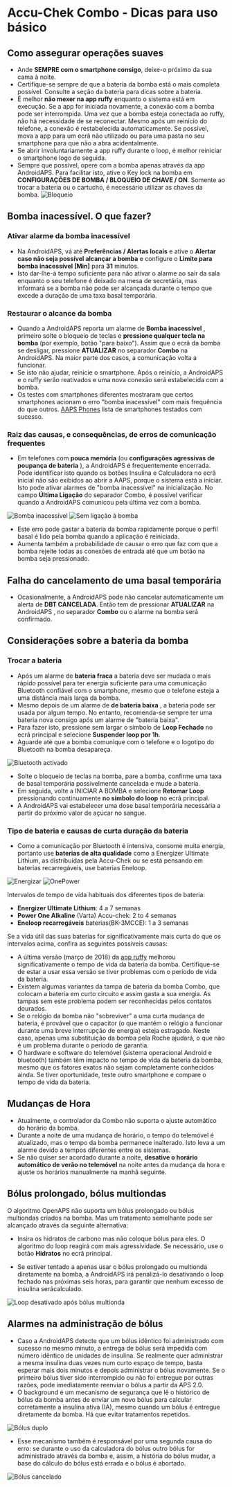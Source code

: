 # Accu-Chek Combo - Dicas para uso básico

## Como assegurar operações suaves

* Ande **SEMPRE com o smartphone consigo**, deixe-o próximo da sua cama à noite.
* Certifique-se sempre de que a bateria da bomba está o mais completa possível. Consulte a seção da bateria para dicas sobre a bateria.
* É melhor **não mexer na app ruffy** enquanto o sistema está em execução. Se a app for iniciada novamente, a conexão com a bomba pode ser interrompida. Uma vez que a bomba esteja conectada ao ruffy, não há necessidade de se reconectar. Mesmo após um reinício do telefone, a conexão é restabelecida automaticamente. Se possível, mova a app para um ecrã não utilizado ou para uma pasta no seu smartphone para que não a abra acidentalmente.
* Se abrir involuntariamente a app ruffy durante o loop, é melhor reiniciar o smartphone logo de seguida.
* Sempre que possível, opere com a bomba apenas através da app AndroidAPS. Para facilitar isto, ative o Key lock na bomba em **CONFIGURAÇÕES DE BOMBA / BLOQUEIO DE CHAVE / ON**. Somente ao trocar a bateria ou o cartucho, é necessário utilizar as chaves da bomba. ![Bloqueio](../images/combo/combo-tips-keylock.png)

## Bomba inacessível. O que fazer?

### Ativar alarme da bomba inacessível

* Na AndroidAPS, vá até **Preferências / Alertas locais** e ative o **Alertar caso não seja possível alcançar a bomba** e configure o **Limite para bomba inacessível [Min]** para **31** minutos. 
* Isto dar-lhe-á tempo suficiente para não ativar o alarme ao sair da sala enquanto o seu telefone é deixado na mesa de secretária, mas informará se a bomba não pode ser alcançada durante o tempo que excede a duração de uma taxa basal temporária.

### Restaurar o alcance da bomba

* Quando a AndroidAPS reporta um alarme de **Bomba inacessível** , primeiro solte o bloqueio de teclas e **pressione qualquer tecla na bomba** (por exemplo, botão "para baixo"). Assim que o ecrã da bomba se desligar, pressione **ATUALIZAR** no separador **Combo** na AndroidAPS. Na maior parte dos casos, a comunicação volta a funcionar.
* Se isto não ajudar, reinicie o smartphone. Após o reinício, a AndroidAPS e o ruffy serão reativados e uma nova conexão será estabelecida com a bomba.
* Os testes com smartphones diferentes mostraram que certos smartphones acionam o erro "bomba inacessível" com mais frequência do que outros. [AAPS Phones](https://docs.google.com/spreadsheets/d/1gZAsN6f0gv6tkgy9EBsYl0BQNhna0RDqA9QGycAqCQc/edit) lista de smartphones testados com sucesso. 

### Raiz das causas, e consequências, de erros de comunicação frequentes

* Em telefones com **pouca memória** (ou **configurações agressivas de poupança de bateria** ), a AndroidAPS é frequentemente encerrada. Pode identificar isto quando os botões Insulina e Calculadora no ecrã inicial não são exibidos ao abrir a AAPS, porque o sistema está a iniciar. Isto pode ativar alarmes de "bomba inacessível" na inicialização. No campo **Última Ligação** do separador Combo, é possível verificar quando a AndroidAPS comunicou pela última vez com a bomba. 

![Bomba inacessível](../images/combo/combo-tips-pump-unreachable.png) ![Sem ligação à bomba](../images/combo/combo-tips-no-connection-to-pump.png)

* Este erro pode gastar a bateria da bomba rapidamente porque o perfil basal é lido pela bomba quando a aplicação é reiniciada.
* Aumenta também a probabilidade de causar o erro que faz com que a bomba rejeite todas as conexões de entrada até que um botão na bomba seja pressionado. 

## Falha do cancelamento de uma basal temporária

* Ocasionalmente, a AndroidAPS pode não cancelar automaticamente um alerta de **DBT CANCELADA**. Então tem de pressionar **ATUALIZAR** na AndroidAPS , no separador **Combo** ou o alarme na bomba será confirmado.

## Considerações sobre a bateria da bomba

### Trocar a bateria

* Após um alarme de **bateria fraca** a bateria deve ser mudada o mais rápido possível para ter energia suficiente para uma comunicação Bluetooth confiável com o smartphone, mesmo que o telefone esteja a uma distância mais larga da bomba.
* Mesmo depois de um alarme de **de bateria baixa** , a bateria pode ser usada por algum tempo. No entanto, recomenda-se sempre ter uma bateria nova consigo após um alarme de "bateria baixa".
* Para fazer isto, pressione sem largar o símbolo de **Loop Fechado** no ecrã principal e selecione **Suspender loop por 1h**. 
* Aguarde até que a bomba comunique com o telefone e o logotipo do Bluetooth na bomba desapareça.

![Bluetooth activado](../images/combo/combo-tips-compo.png)

* Solte o bloqueio de teclas na bomba, pare a bomba, confirme uma taxa de basal temporária possivelmente cancelada e mude a bateria.
* Em seguida, volte a INICIAR A BOMBA e selecione **Retomar Loop** pressionando continuamente **no símbolo do loop** no ecrã principal.
* A AndroidAPS vai estabelecer uma dose basal temporária necessária a partir do próximo valor de açúcar no sangue. 

### Tipo de bateria e causas de curta duração da bateria

* Como a comunicação por Bluetooth é intensiva, consome muita energia, portanto use **baterias de alta qualidade** como a Energizer Ultimate Lithium, as distribuídas pela Accu-Chek ou se está pensando em baterias recarregáveis, use baterias Eneloop. 

![Energizar](../images/combo/combo-tips-energizer.jpg) ![OnePower](../images/combo/combo-tips-power-one.png)

Intervalos de tempo de vida habituais dos diferentes tipos de bateria:

* **Energizer Ultimate Lithium**: 4 a 7 semanas
* **Power One Alkaline** (Varta) Accu-chek: 2 to 4 semanas
* **Eneloop recarregáveis** baterias(BK-3MCCE): 1 a 3 semanas

Se a vida útil das suas baterias for significativamente mais curta do que os intervalos acima, confira as seguintes possíveis causas:

* A última versão (março de 2018) da [app ruffy](https://github.com/MilosKozak/ruffy) melhorou significativamente o tempo de vida da bateria da bomba. Certifique-se de estar a usar essa versão se tiver problemas com o período de vida da bateria.
* Existem algumas variantes da tampa de bateria da bomba Combo, que colocam a bateria em curto circuito e assim gasta a sua energia. As tampas sem este problema podem ser reconhecidas pelos contatos dourados.
* Se o relógio da bomba não "sobreviver" a uma curta mudança de bateria, é provável que o capacitor (o que mantém o relógio a funcionar durante uma breve interrupção de energia) esteja estragado. Neste caso, apenas uma substituição da bomba pela Roche ajudará, o que não é um problema durante o período de garantia. 
* O hardware e software do telemóvel (sistema operacional Android e bluetooth) também têm impacto no tempo de vida da bateria da bomba, mesmo que os fatores exatos não sejam completamente conhecidos ainda. Se tiver oportunidade, teste outro smartphone e compare o tempo de vida da bateria.

## Mudanças de Hora

* Atualmente, o controlador da Combo não suporta o ajuste automático do horário da bomba.
* Durante a noite de uma mudança de horário, o tempo do telemóvel é atualizado, mas o tempo da bomba permanece inalterado. Isto leva a um alarme devido a tempos diferentes entre os sistemas.
* Se não quiser ser acordado durante a noite, **desative o horário automático de verão no telemóvel** na noite antes da mudança da hora e ajuste os horários manualmente na manhã seguinte.

## Bólus prolongado, bólus multiondas

O algoritmo OpenAPS não suporta um bólus prolongado ou bólus multiondas criados na bomba. Mas um tratamento semelhante pode ser alcançado através da seguinte alternativa:

* Insira os hidratos de carbono mas não coloque bólus para eles. O algoritmo do loop reagirá com mais agressividade. Se necessário, use o botão **Hidratos** no ecrã principal.

* Se estiver tentado a apenas usar o bólus prolongado ou multionda diretamente na bomba, a AndroidAPS irá penalizá-lo desativando o loop fechado nas próximas seis horas, para garantir que nenhum excesso de insulina serácalculado.

![Loop desativado após bólus multionda](../images/combo/combo-tips-multiwave-bolus.png)

## Alarmes na administração de bólus

* Caso a AndroidAPS detecte que um bólus idêntico foi administrado com sucesso no mesmo minuto, a entrega de bólus será impedida com número idêntico de unidades de insulina. Se realmente quer administrar a mesma insulina duas vezes num curto espaço de tempo, basta esperar mais dois minutos e depois administrar o bólus novamente. Se o primeiro bólus tiver sido interrompido ou não foi entregue por outras razões, pode imediatamente reenviar o bólus a partir da APS 2.0.
* O background é um mecanismo de segurança que lê o histórico de bólus da bomba antes de enviar um novo bólus para calcular corretamente a insulina ativa (IA), mesmo quando um bólus é entregue diretamente da bomba. Há que evitar tratamentos repetidos.

![Bólus duplo](../images/combo/combo-tips-doppelbolus.png)

* Esse mecanismo também é responsável por uma segunda causa do erro: se durante o uso da calculadora do bólus outro bólus for administrado através da bomba e, assim, a história do bólus mudar, a base do cálculo do bólus está errada e o bólus é abortado. 

![Bólus cancelado](../images/combo/combo-tips-history-changed.png)